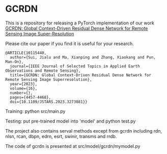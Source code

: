 # GCRDN
This is a repository for releasing a PyTorch implementation of our work  [GCRDN: Global Context-Driven Residual Dense Network for Remote Sensing Image Super-Resolution](https://ieeexplore.ieee.org/abstract/document/10115440)

Please cite our paper if you find it is useful for your research.

```
@ARTICLE{10115440,
  author={Sui, Jialu and Ma, Xianping and Zhang, Xiaokang and Pun, Man-On},
  journal={IEEE Journal of Selected Topics in Applied Earth Observations and Remote Sensing}, 
  title={GCRDN: Global Context-Driven Residual Dense Network for Remote Sensing Image Superresolution}, 
  year={2023},
  volume={16},
  number={},
  pages={4457-4468},
  doi={10.1109/JSTARS.2023.3273081}}
```
Training: python src/main.py

Testing: put pre-trained model into 'model' and python test.py

The project also contains serval methods except from gcrdn including rdn, nlsn, rcan, dbpn, edrn, esrt, swinir, transms and rrdb.

The code of gcrdn is presented at src/model/gcrdn/mymodel.py
